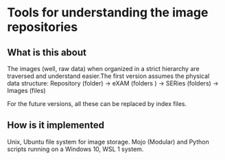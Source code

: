 # Tools for understanding the image repositories

## What is this about
The images (well, raw data) when organized in a strict hierarchy are traversed and understand easier.The first version assumes the physical data structure:
Repository (folder) -> eXAM (folders ) -> SERies (folders) -> Images (files)

For the future versions, all these can be replaced by index files.

## How is it implemented
Unix, Ubuntu file system for image storage.
Mojo (Modular) and Python scripts running on a Windows 10, WSL 1 system.




<!-- You can use the [editor on GitHub](https://github.com/costan24/rxsi/edit/main/docs/index.md) to maintain and preview the content for your website in Markdown files. -->

<!-- Whenever you commit to this repository, GitHub Pages will run [Jekyll](https://jekyllrb.com/) to rebuild the pages in your site, from the content in your Markdown files. -->

<!-- ### Markdown

Markdown is a lightweight and easy-to-use syntax for styling your writing. It includes conventions for


```markdown
Syntax highlighted code block

# eXam
## Series
### Images

- Bulleted
- List

1. Numbered
2. List

**Bold** and _Italic_ and `Code` text

[Link](url) and ![Image](src)
```

For more details see [GitHub Flavored Markdown](https://guides.github.com/features/mastering-markdown/).
 -->

<!-- ### Jekyll Themes

Your Pages site will use the layout and styles from the Jekyll theme you have selected in your [repository settings](https://github.com/costan24/rxsi/settings/pages). The name of this theme is saved in the Jekyll `_config.yml` configuration file.

### Support or Contact

Having trouble with Pages? Check out our [documentation](https://docs.github.com/categories/github-pages-basics/) or [contact support](https://support.github.com/contact) and we’ll help you sort it out. -->
